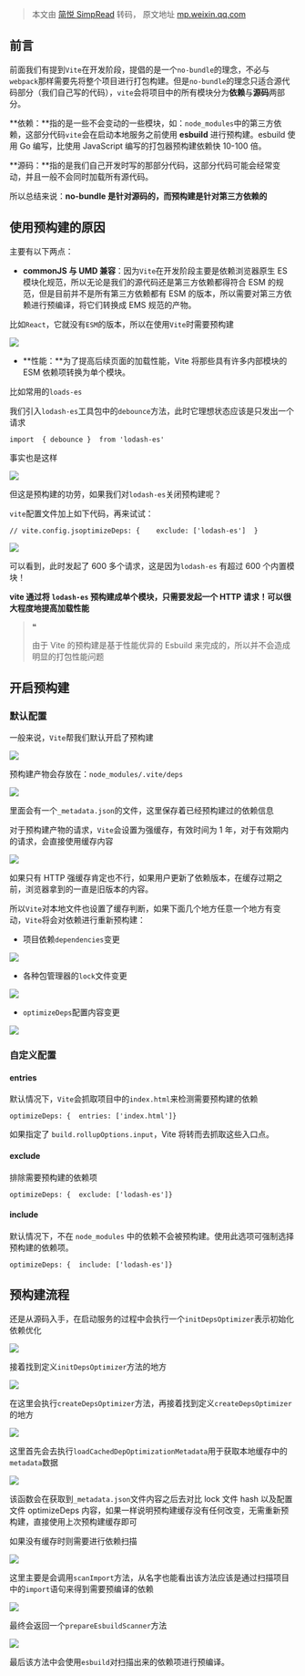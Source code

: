 > 本文由 [简悦 SimpRead](http://ksria.com/simpread/) 转码， 原文地址 [mp.weixin.qq.com](https://mp.weixin.qq.com/s/Qsgaci7_4v2He1K0dSgJHw)

前言
--

前面我们有提到`Vite`在开发阶段，提倡的是一个`no-bundle`的理念，不必与`webpack`那样需要先将整个项目进行打包构建。但是`no-bundle`的理念只适合源代码部分（我们自己写的代码），`vite`会将项目中的所有模块分为**依赖**与**源码**两部分。

**依赖：**指的是一些不会变动的一些模块，如：`node_modules`中的第三方依赖，这部分代码`vite`会在启动本地服务之前使用 **esbuild** 进行预构建。esbuild 使用 Go 编写，比使用 JavaScript 编写的打包器预构建依赖快 10-100 倍。

**源码：**指的是我们自己开发时写的那部分代码，这部分代码可能会经常变动，并且一般不会同时加载所有源代码。

所以总结来说：**no-bundle 是针对源码的，而预构建是针对第三方依赖的**

使用预构建的原因
--------

主要有以下两点：

*   **commonJS 与 UMD 兼容**：因为`Vite`在开发阶段主要是依赖浏览器原生 ES 模块化规范，所以无论是我们的源代码还是第三方依赖都得符合 ESM 的规范，但是目前并不是所有第三方依赖都有 ESM 的版本，所以需要对第三方依赖进行预编译，将它们转换成 EMS 规范的产物。
    

比如`React`，它就没有`ESM`的版本，所以在使用`Vite`时需要预构建

![](https://mmbiz.qpic.cn/sz_mmbiz_png/aw5KtMic7pia6LtUGO4CqWyxJ51oHmzZAjbB4wribmRqVyp25HQNQHSX0s6mpjFJA9kWeoJtuEt8u1JxUAWYBqX8A/640?wx_fmt=png&from=appmsg)

*   **性能：**为了提高后续页面的加载性能，Vite 将那些具有许多内部模块的 ESM 依赖项转换为单个模块。
    

比如常用的`loads-es`

我们引入`lodash-es`工具包中的`debounce`方法，此时它理想状态应该是只发出一个请求

```
import  { debounce }  from 'lodash-es'
```

事实也是这样

![](https://mmbiz.qpic.cn/sz_mmbiz_png/aw5KtMic7pia6LtUGO4CqWyxJ51oHmzZAjdFibNcw9KxpwdYyaaZvQtQqGAV3qdre31Fd0nNJsXZHJjEXwDuwibBhA/640?wx_fmt=png&from=appmsg)

但这是预构建的功劳，如果我们对`lodash-es`关闭预构建呢？

`vite`配置文件加上如下代码，再来试试：

```
// vite.config.jsoptimizeDeps: {    exclude: ['lodash-es']  }
```

![](https://mmbiz.qpic.cn/sz_mmbiz_png/aw5KtMic7pia6LtUGO4CqWyxJ51oHmzZAjkh19K8k1GEcfzSurEDDIcHc4WNgdkbsgHrXC7E41V0PxKw6ttFD3WQ/640?wx_fmt=png&from=appmsg)

可以看到，此时发起了 600 多个请求，这是因为`lodash-es` 有超过 600 个内置模块！

**vite 通过将 `lodash-es` 预构建成单个模块，只需要发起一个 HTTP 请求！可以很大程度地提高加载性能**

> ❝
> 
> 由于 Vite 的预构建是基于性能优异的 Esbuild 来完成的，所以并不会造成明显的打包性能问题

开启预构建
-----

### 默认配置

一般来说，`Vite`帮我们默认开启了预构建

![](https://mmbiz.qpic.cn/sz_mmbiz_png/aw5KtMic7pia6LtUGO4CqWyxJ51oHmzZAjStVAALQTkXN84TNLQU0w2SxAHP2CZlEsXxyprMb9zT4x6FufMnh7wg/640?wx_fmt=png&from=appmsg)

预构建产物会存放在：`node_modules/.vite/deps`

![](https://mmbiz.qpic.cn/sz_mmbiz_png/aw5KtMic7pia6LtUGO4CqWyxJ51oHmzZAjAfDB9utOicicoaBr4ZFkKkKgG3KsmbVtU8bh6D2atCPeDqnnN8k9nYrA/640?wx_fmt=png&from=appmsg)

里面会有一个`_metadata.json`的文件，这里保存着已经预构建过的依赖信息

对于预构建产物的请求，`Vite`会设置为强缓存，有效时间为 1 年，对于有效期内的请求，会直接使用缓存内容

![](https://mmbiz.qpic.cn/sz_mmbiz_png/aw5KtMic7pia6LtUGO4CqWyxJ51oHmzZAjXIibx0bdYLYTO2R0tmTiaI8vZ2g1tF7LVF45BGQHv7Uu501YCeD1MMag/640?wx_fmt=png&from=appmsg)

如果只有 HTTP 强缓存肯定也不行，如果用户更新了依赖版本，在缓存过期之前，浏览器拿到的一直是旧版本的内容。

所以`Vite`对本地文件也设置了缓存判断，如果下面几个地方任意一个地方有变动，`Vite`将会对依赖进行重新预构建：

*   项目依赖`dependencies`变更
    

![](https://mmbiz.qpic.cn/sz_mmbiz_png/aw5KtMic7pia6LtUGO4CqWyxJ51oHmzZAj1R81lW7AZbRePOYbaQtk3LX75e8dDoI60QE2XfcMT9dk8eV13u5vSA/640?wx_fmt=png&from=appmsg)

*   各种包管理器的`lock`文件变更
    

![](https://mmbiz.qpic.cn/sz_mmbiz_png/aw5KtMic7pia6LtUGO4CqWyxJ51oHmzZAjC2iazLB8Ws9KnnPia5eRWp4Sptqt0n4F6pIavfhXulQO5N2aN8tgweyQ/640?wx_fmt=png&from=appmsg)

*   `optimizeDeps`配置内容变更
    

![](https://mmbiz.qpic.cn/sz_mmbiz_png/aw5KtMic7pia6LtUGO4CqWyxJ51oHmzZAj6Og6zhfibUYc1HMAea0VnohRjNuvsuwsOtEVrfx0wnhEicdT9iafdff0Q/640?wx_fmt=png&from=appmsg)

### 自定义配置

#### entries

默认情况下，`Vite`会抓取项目中的`index.html`来检测需要预构建的依赖

```
optimizeDeps: {  entries: ['index.html']}
```

如果指定了 `build.rollupOptions.input`，Vite 将转而去抓取这些入口点。

#### exclude

排除需要预构建的依赖项

```
optimizeDeps: {  exclude: ['lodash-es']}
```

#### include

默认情况下，不在 `node_modules` 中的依赖不会被预构建。使用此选项可强制选择预构建的依赖项。

```
optimizeDeps: {  include: ['lodash-es']}
```

预构建流程
-----

还是从源码入手，在启动服务的过程中会执行一个`initDepsOptimizer`表示初始化依赖优化

![](https://mmbiz.qpic.cn/sz_mmbiz_png/aw5KtMic7pia6LtUGO4CqWyxJ51oHmzZAjXJzVL68ax96wyhRgI2fHbtbx4cNNL3t9ndpvlUTNOsxcBP1Hl82yicw/640?wx_fmt=png&from=appmsg)

接着找到定义`initDepsOptimizer`方法的地方

![](https://mmbiz.qpic.cn/sz_mmbiz_png/aw5KtMic7pia6LtUGO4CqWyxJ51oHmzZAjfN32ZdRH537n9QVpSP7piaQZLOrBJ08XolZhibG8QkjECgmTWsebIISA/640?wx_fmt=png&from=appmsg)

在这里会执行`createDepsOptimizer`方法，再接着找到定义`createDepsOptimizer`的地方

![](https://mmbiz.qpic.cn/sz_mmbiz_png/aw5KtMic7pia6LtUGO4CqWyxJ51oHmzZAjMRMgibRcQjzuMjyyAibL1icKQE3HDG5vSficiauO4IjmOeQxYjJR33D2rVQ/640?wx_fmt=png&from=appmsg)

这里首先会去执行`loadCachedDepOptimizationMetadata`用于获取本地缓存中的`metadata`数据

![](https://mmbiz.qpic.cn/sz_mmbiz_png/aw5KtMic7pia6LtUGO4CqWyxJ51oHmzZAjYOoB2RzqzS6xWPkHyibAwC4jFUgzAZZGviaAECy9BO1Lk3UpAe2XzzBQ/640?wx_fmt=png&from=appmsg)

该函数会在获取到`_metadata.json`文件内容之后去对比 lock 文件 hash 以及配置文件 optimizeDeps 内容，如果一样说明预构建缓存没有任何改变，无需重新预构建，直接使用上次预构建缓存即可

如果没有缓存时则需要进行依赖扫描

![](https://mmbiz.qpic.cn/sz_mmbiz_png/aw5KtMic7pia6LtUGO4CqWyxJ51oHmzZAjYIoBWmacQRT0ib3mZbuw2HJrIU9PKsryf4mEcKLicR04ibLAgN6FSAalw/640?wx_fmt=png&from=appmsg)

这里主要是会调用`scanImport`方法，从名字也能看出该方法应该是通过扫描项目中的`import`语句来得到需要预编译的依赖

![](https://mmbiz.qpic.cn/sz_mmbiz_png/aw5KtMic7pia6LtUGO4CqWyxJ51oHmzZAjqwWwO9FFnQp6QoFuSneM8Qzco6NwhebPRKmjmSxee5E5caromm8DwA/640?wx_fmt=png&from=appmsg)

最终会返回一个`prepareEsbuildScanner`方法

![](https://mmbiz.qpic.cn/sz_mmbiz_png/aw5KtMic7pia6LtUGO4CqWyxJ51oHmzZAjx9cTWRlm00XVw7jBjP5LGzyECWx2FWfThueBh0GU2VSsNlVwS7V5LA/640?wx_fmt=png&from=appmsg)

最后该方法中会使用`esbuild`对扫描出来的依赖项进行预编译。